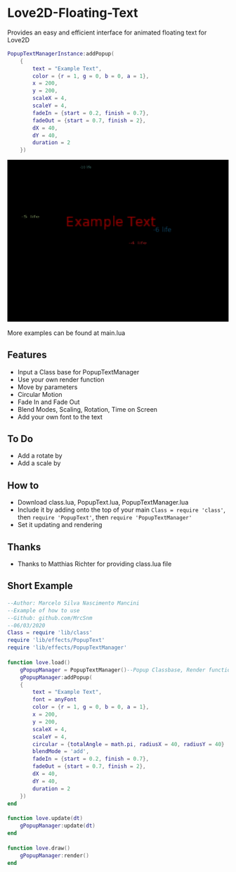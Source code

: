 # Love2D-Floating-Text
Provides an easy and efficient interface for animated floating text for Love2D
```lua
PopupTextManagerInstance:addPopup(
    {
        text = "Example Text",
        color = {r = 1, g = 0, b = 0, a = 1},
        x = 200,
        y = 200,
        scaleX = 4,
        scaleY = 4,
        fadeIn = {start = 0.2, finish = 0.7},
        fadeOut = {start = 0.7, finish = 2},
        dX = 40,
        dY = 40,
        duration = 2
    })
```

![Preview of Love2D-Floating-Text](floating-text.gif)

More examples can be found at main.lua

## Features
- Input a Class base for PopupTextManager
- Use your own render function
- Move by parameters
- Circular Motion
- Fade In and Fade Out
- Blend Modes, Scaling, Rotation, Time on Screen
- Add your own font to the text

## To Do
- Add a rotate by
- Add a scale by

## How to
- Download class.lua, PopupText.lua, PopupTextManager.lua
- Include it by adding onto the top of your main `Class = require 'class'`, then `require 'PopupText'`, then `require 'PopupTextManager'`
- Set it updating and rendering

## Thanks
- Thanks to Matthias Richter for providing class.lua file

## Short Example

```lua
--Author: Marcelo Silva Nascimento Mancini
--Example of how to use
--Github: github.com/MrcSnm
--06/03/2020
Class = require 'lib/class'
require 'lib/effects/PopupText'
require 'lib/effects/PopupTextManager'

function love.load()
    gPopupManager = PopupTextManager()--Popup Classbase, Render function
    gPopupManager:addPopup(
    {
        text = "Example Text",
        font = anyFont
        color = {r = 1, g = 0, b = 0, a = 1},
        x = 200,
        y = 200,
        scaleX = 4,
        scaleY = 4,
        circular = {totalAngle = math.pi, radiusX = 40, radiusY = 40}
        blendMode = 'add',
        fadeIn = {start = 0.2, finish = 0.7},
        fadeOut = {start = 0.7, finish = 2},
        dX = 40,
        dY = 40,
        duration = 2
    })
end

function love.update(dt)
    gPopupManager:update(dt)
end

function love.draw()
    gPopupManager:render()
end

```

